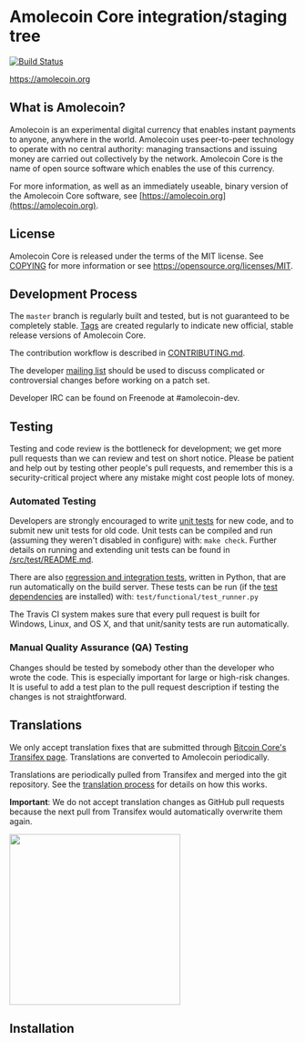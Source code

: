 Amolecoin Core integration/staging tree
=====================================

[![Build Status](https://travis-ci.com/amolecoin/amolecoin.svg?branch=master)](https://travis-ci.com/amolecoin/amolecoin)

https://amolecoin.org

What is Amolecoin?
----------------

Amolecoin is an experimental digital currency that enables instant payments to
anyone, anywhere in the world. Amolecoin uses peer-to-peer technology to operate
with no central authority: managing transactions and issuing money are carried
out collectively by the network. Amolecoin Core is the name of open source
software which enables the use of this currency.

For more information, as well as an immediately useable, binary version of
the Amolecoin Core software, see [https://amolecoin.org](https://amolecoin.org).

License
-------

Amolecoin Core is released under the terms of the MIT license. See [COPYING](COPYING) for more
information or see https://opensource.org/licenses/MIT.

Development Process
-------------------

The `master` branch is regularly built and tested, but is not guaranteed to be
completely stable. [Tags](https://github.com/amolecoin-project/amolecoin/tags) are created
regularly to indicate new official, stable release versions of Amolecoin Core.

The contribution workflow is described in [CONTRIBUTING.md](CONTRIBUTING.md).

The developer [mailing list](https://groups.google.com/forum/#!forum/amolecoin-dev)
should be used to discuss complicated or controversial changes before working
on a patch set.

Developer IRC can be found on Freenode at #amolecoin-dev.

Testing
-------

Testing and code review is the bottleneck for development; we get more pull
requests than we can review and test on short notice. Please be patient and help out by testing
other people's pull requests, and remember this is a security-critical project where any mistake might cost people
lots of money.

### Automated Testing

Developers are strongly encouraged to write [unit tests](src/test/README.md) for new code, and to
submit new unit tests for old code. Unit tests can be compiled and run
(assuming they weren't disabled in configure) with: `make check`. Further details on running
and extending unit tests can be found in [/src/test/README.md](/src/test/README.md).

There are also [regression and integration tests](/test), written
in Python, that are run automatically on the build server.
These tests can be run (if the [test dependencies](/test) are installed) with: `test/functional/test_runner.py`

The Travis CI system makes sure that every pull request is built for Windows, Linux, and OS X, and that unit/sanity tests are run automatically.

### Manual Quality Assurance (QA) Testing

Changes should be tested by somebody other than the developer who wrote the
code. This is especially important for large or high-risk changes. It is useful
to add a test plan to the pull request description if testing the changes is
not straightforward.

Translations
------------



We only accept translation fixes that are submitted through [Bitcoin Core's Transifex page](https://www.transifex.com/projects/p/bitcoin/).
Translations are converted to Amolecoin periodically.

Translations are periodically pulled from Transifex and merged into the git repository. See the
[translation process](doc/translation_process.md) for details on how this works.

**Important**: We do not accept translation changes as GitHub pull requests because the next
pull from Transifex would automatically overwrite them again.


<img src="https://i.imgur.com/KZJpiLg.jpg" height=300px width=300px>


Installation
-------------
